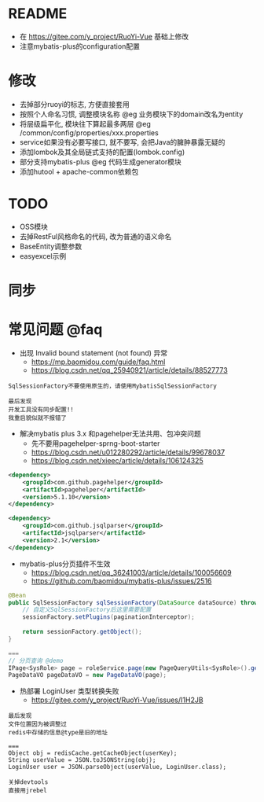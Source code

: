 # README

- 在 https://gitee.com/y_project/RuoYi-Vue 基础上修改
- 注意mybatis-plus的configuration配置

# 修改

- 去掉部分ruoyi的标志, 方便直接套用
- 按照个人命名习惯, 调整模块名称 @eg 业务模块下的domain改名为entity
- 将层级扁平化, 模块往下算起最多两层 @eg /common/config/properties/xxx.properties
- service如果没有必要写接口, 就不要写, 会把Java的臃肿暴露无疑的
- 添加lombok及其全局链式支持的配置(lombok.config)
- 部分支持mybatis-plus @eg 代码生成generator模块
- 添加hutool + apache-common依赖包

# TODO

- OSS模块
- 去掉RestFul风格命名的代码, 改为普通的语义命名
- BaseEntity调整参数
- easyexcel示例

# 同步

# 常见问题 @faq

- 出现 Invalid bound statement (not found) 异常
    - https://mp.baomidou.com/guide/faq.html
    - https://blog.csdn.net/qq_25940921/article/details/88527773

```
SqlSessionFactory不要使用原生的，请使用MybatisSqlSessionFactory

最后发现
开发工具没有同步配置!! 
我重启貌似就不报错了
```

- 解决mybatis plus 3.x 和pagehelper无法共用、包冲突问题
    - 先不要用pagehelper-sprng-boot-starter
    - https://blog.csdn.net/u012280292/article/details/99678037
    - https://blog.csdn.net/xieec/article/details/106124325

```xml
<dependency>
    <groupId>com.github.pagehelper</groupId>
    <artifactId>pagehelper</artifactId>
    <version>5.1.10</version>
</dependency>

<dependency>
    <groupId>com.github.jsqlparser</groupId>
    <artifactId>jsqlparser</artifactId>
    <version>2.1</version>
</dependency>
```

- mybatis-plus分页插件不生效
    - https://blog.csdn.net/qq_36241003/article/details/100056609
    - https://github.com/baomidou/mybatis-plus/issues/2516

```java
@Bean
public SqlSessionFactory sqlSessionFactory(DataSource dataSource) throws Exception {
    // 自定义SqlSessionFactory后这里需要配置 
    sessionFactory.setPlugins(paginationInterceptor);
    
    return sessionFactory.getObject();
}

===
// 分页查询 @demo
IPage<SysRole> page = roleService.page(new PageQueryUtils<SysRole>().getPage(new HashMap<>()));
PageDataVO pageDataVO = new PageDataVO(page);
```

- 热部署 LoginUser 类型转换失败
    - https://gitee.com/y_project/RuoYi-Vue/issues/I1H2JB
    
```
最后发现
文件位置因为被调整过
redis中存储的信息@type是旧的地址 

===
Object obj = redisCache.getCacheObject(userKey);
String userValue = JSON.toJSONString(obj);
LoginUser user = JSON.parseObject(userValue, LoginUser.class);

关掉devtools
直接用jrebel
```        

